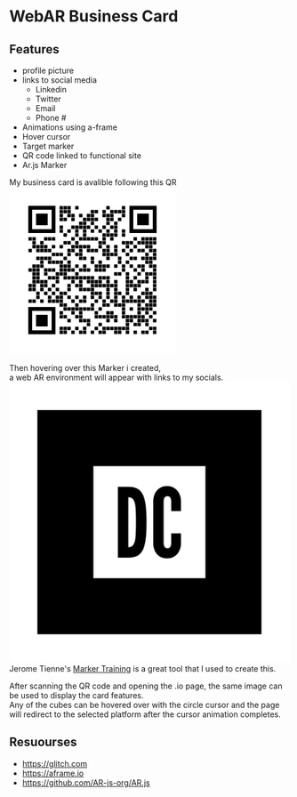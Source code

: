 # WebAR Business Card

## Features

- profile picture
- links to social media
    - Linkedin
    - Twitter
    - Email
    - Phone #
- Animations using a-frame
- Hover cursor
- Target marker
- QR code linked to functional site
- Ar.js Marker


My business card is avalible following this QR  
![QR Code](https://raw.githubusercontent.com/urwithinrange/urwithinrange.github.io/main/webAR_bussiness_card/card-qr.png)  
  
Then hovering over this Marker i created,  
a web AR environment will appear with links to my socials.  
![My target](https://raw.githubusercontent.com/urwithinrange/urwithinrange.github.io/main/webAR_bussiness_card/pattern-frame.png)  
Jerome Tienne's [Marker Training](https://jeromeetienne.github.io/AR.js/three.js/examples/marker-training/examples/generator.html "custom marker generator") is a great tool that I used to create this.  
  
After scanning the QR code and opening the .io page, the same image can be used to display the card features.  
Any of the cubes can be hovered over with the circle cursor and the page will redirect to the selected platform after the cursor animation completes.

## Resuourses

- https://glitch.com
- https://aframe.io
- https://github.com/AR-js-org/AR.js
